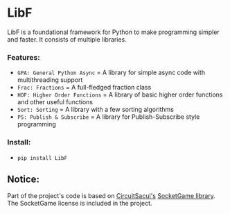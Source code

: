 # LibF

LibF is a foundational framework for Python to make programming simpler and faster. It consists of multiple libraries.

### Features:
 - `GPA: General Python Async` = A library for simple async code with multithreading support
 - `Frac: Fractions` = A full-fledged fraction class
 - `HOF: Higher Order Functions` = A library of basic higher order functions and other useful functions
 - `Sort: Sorting` = A library with a few sorting algorithms
 - `PS: Publish & Subscribe` = A library for Publish-Subscribe style programming

### Install:
 - `pip install LibF`


## Notice:  
Part of the project's code is based on [CircuitSacul's](https://github.com/CircuitSacul) [SocketGame library](https://github.com/CircuitSacul/SocketGame).
The SocketGame license is included in the project.
